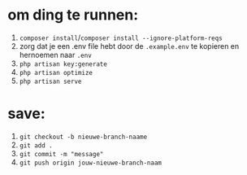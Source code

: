 # om ding te runnen:
1. `composer install`/`composer install --ignore-platform-reqs`
1. zorg dat je een .env file hebt door de `.example.env` te kopieren en hernoemen naar `.env`
1. `php artisan key:generate`
1. `php artisan optimize`
1. `php artisan serve`

# save:
1. `git checkout -b nieuwe-branch-naame`
1. `git add .`
1. `git commit -m "message"`
1. `git push origin jouw-nieuwe-branch-naam`
